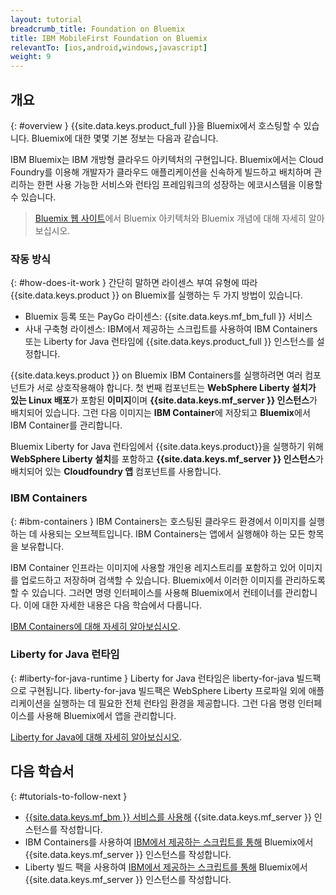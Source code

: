 ```yaml
---
layout: tutorial
breadcrumb_title: Foundation on Bluemix
title: IBM MobileFirst Foundation on Bluemix
relevantTo: [ios,android,windows,javascript]
weight: 9
---
```

<!-- NLS_CHARSET=UTF-8 -->
## 개요
{: #overview }
{{site.data.keys.product_full }}을 Bluemix에서 호스팅할 수 있습니다. Bluemix에 대한 몇몇 기본 정보는 다음과 같습니다. 

IBM Bluemix는 IBM 개방형 클라우드 아키텍처의 구현입니다. Bluemix에서는 Cloud Foundry를 이용해 개발자가 클라우드 애플리케이션을 신속하게 빌드하고 배치하며 관리하는 한편 사용 가능한 서비스와 런타임 프레임워크의 성장하는 에코시스템을 이용할 수 있습니다. 

> [Bluemix 웹 사이트](https://console.ng.bluemix.net/docs/overview/whatisbluemix.html#bluemixoverview)에서 Bluemix 아키텍처와 Bluemix 개념에 대해 자세히 알아보십시오.

### 작동 방식
{: #how-does-it-work }
간단히 말하면 라이센스 부여 유형에 따라 {{site.data.keys.product }} on Bluemix를 실행하는 두 가지 방법이 있습니다. 

* Bluemix 등록 또는 PayGo 라이센스: {{site.data.keys.mf_bm_full }} 서비스
* 사내 구축형 라이센스: IBM에서 제공하는 스크립트를 사용하여 IBM Containers 또는 Liberty for Java 런타임에 {{site.data.keys.product_full }} 인스턴스를 설정합니다. 

{{site.data.keys.product }} on Bluemix IBM Containers를 실행하려면 여러 컴포넌트가 서로 상호작용해야 합니다. 첫 번째 컴포넌트는 **WebSphere Liberty 설치가 있는 Linux 배포**가 포함된 **이미지**이며 **{{site.data.keys.mf_server }} 인스턴스**가 배치되어 있습니다. 그런 다음 이미지는 **IBM Container**에 저장되고 **Bluemix**에서 IBM Container를 관리합니다. 

Bluemix Liberty for Java 런타임에서 {{site.data.keys.product}}을 실행하기 위해 **WebSphere Liberty 설치**를 포함하고 **{{site.data.keys.mf_server }} 인스턴스**가 배치되어 있는 **Cloudfoundry 앱** 컴포넌트를 사용합니다. 

### IBM Containers
{: #ibm-containers }
IBM Containers는 호스팅된 클라우드 환경에서 이미지를 실행하는 데 사용되는 오브젝트입니다. IBM Containers는 앱에서 실행해야 하는 모든 항목을 보유합니다. 

IBM Container 인프라는 이미지에 사용할 개인용 레지스트리를 포함하고 있어 이미지를 업로드하고 저장하며 검색할 수 있습니다. Bluemix에서 이러한 이미지를 관리하도록 할 수 있습니다. 그러면 명령 인터페이스를 사용해 Bluemix에서 컨테이너를 관리합니다. 이에 대한 자세한 내용은 다음 학습에서 다룹니다. 

[IBM Containers에 대해 자세히 알아보십시오](https://www.ng.bluemix.net/docs/containers/container_index.html).

### Liberty for Java 런타임
{: #liberty-for-java-runtime }
Liberty for Java 런타임은 liberty-for-java 빌드팩으로 구현됩니다. liberty-for-java 빌드팩은 WebSphere Liberty 프로파일 외에 애플리케이션을 실행하는 데 필요한 전체 런타임 환경을 제공합니다. 그런 다음 명령 인터페이스를 사용해 Bluemix에서 앱을 관리합니다. 

[Liberty for Java에 대해 자세히 알아보십시오](https://new-console.ng.bluemix.net/docs/runtimes/liberty/index.html). 

## 다음 학습서
{: #tutorials-to-follow-next }
* [{{site.data.keys.mf_bm }} 서비스를 사용해](using-mobile-foundation/) {{site.data.keys.mf_server }} 인스턴스를 작성합니다. 
* IBM Containers를 사용하여 [IBM에서 제공하는 스크립트를 통해](mobilefirst-server-using-scripts/) Bluemix에서 {{site.data.keys.mf_server }} 인스턴스를 작성합니다. 
* Liberty 빌드 팩을 사용하여 [IBM에서 제공하는 스크립트를 통해](mobilefirst-server-using-scripts-lbp/) Bluemix에서 {{site.data.keys.mf_server }} 인스턴스를 작성합니다. 
